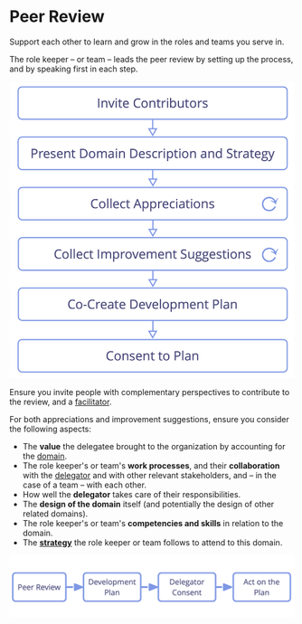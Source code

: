 # Peer Review

<summary>
Support each other to learn and grow in the roles and teams you serve in.
</summary>

The role keeper – or team – leads the peer review by setting up the process, and by speaking first in each step.

![Peer review process](img/process/peer-review.png)

Ensure you invite people with complementary perspectives to contribute to the review, and a [facilitator](section:facilitate-meetings).

For both appreciations and improvement suggestions, ensure you consider the following aspects:

-   The **value** the delegatee brought to the organization by accounting for the [domain](glossary:domain).
-   The role keeper's or team's **work processes**, and their **collaboration** with the [delegator](glossary:delegator) and with other relevant stakeholders, and – in the case of a team – with each other.
-   How well the **delegator** takes care of their responsibilities.
-   The **design of the domain** itself (and potentially the design of other related domains).
-   The role keeper's or team's **competencies and skills** in relation to the domain.
-   The **[strategy](glossary:strategy)** the role keeper or team follows to attend to this domain.

![Continuous improvement of people's ability to effectively keep roles or collaborate in teams](img/evolution/development-process.png)


